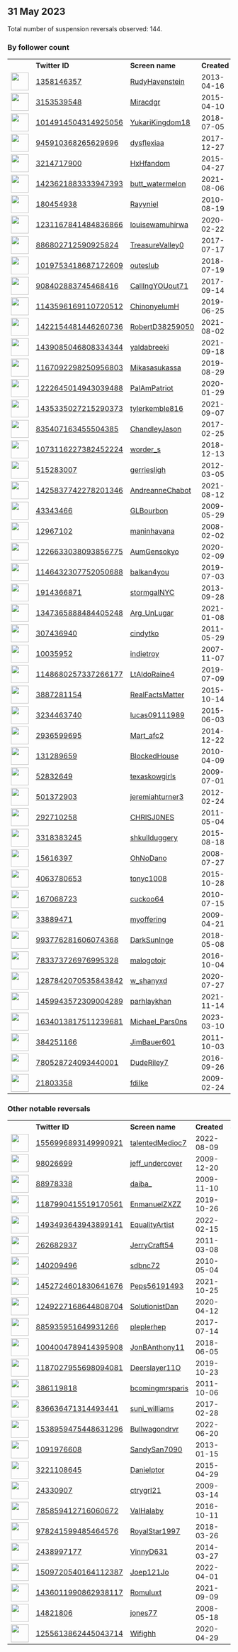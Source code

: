 
## 31 May 2023
Total number of suspension reversals observed: 144.

### By follower count
<table><tr><th></th><th align="left">Twitter ID</th><th align="left">Screen name</th>
<th align="left">Created</th><th align="left">Status</th><th align="left">Suspended</th><th align="left">Followers</th>
<tr><td><a href="https://pbs.twimg.com/profile_images/1375485060674031620/et3kkNBx_normal.jpg"><img src="https://pbs.twimg.com/profile_images/1375485060674031620/et3kkNBx_normal.jpg" width="40px" height="40px" align="center"/></a></td><td><a href="https://twitter.com/intent/user?user_id=1358146357">1358146357</a></td><td><a href="https://twitter.com/RudyHavenstein">RudyHavenstein</a></td><td>2013-04-16</td><td align="center"></td><td>2023-03-08</td><td>100456</td></tr>
<tr><td><a href="https://pbs.twimg.com/profile_images/1079859369284653057/FVySZEST_normal.jpg"><img src="https://pbs.twimg.com/profile_images/1079859369284653057/FVySZEST_normal.jpg" width="40px" height="40px" align="center"/></a></td><td><a href="https://twitter.com/intent/user?user_id=3153539548">3153539548</a></td><td><a href="https://twitter.com/Miracdgr">Miracdgr</a></td><td>2015-04-10</td><td align="center"></td><td>2022-10-09</td><td>69092</td></tr>
<tr><td><a href="https://pbs.twimg.com/profile_images/1632642025085620225/XG3oX3Bf_normal.jpg"><img src="https://pbs.twimg.com/profile_images/1632642025085620225/XG3oX3Bf_normal.jpg" width="40px" height="40px" align="center"/></a></td><td><a href="https://twitter.com/intent/user?user_id=1014914504314925056">1014914504314925056</a></td><td><a href="https://twitter.com/YukariKingdom18">YukariKingdom18</a></td><td>2018-07-05</td><td align="center"></td><td>2023-03-29</td><td>51903</td></tr>
<tr><td><a href="https://pbs.twimg.com/profile_images/1662535602586386432/jSPlnxtP_normal.jpg"><img src="https://pbs.twimg.com/profile_images/1662535602586386432/jSPlnxtP_normal.jpg" width="40px" height="40px" align="center"/></a></td><td><a href="https://twitter.com/intent/user?user_id=945910368265629696">945910368265629696</a></td><td><a href="https://twitter.com/dysflexiaa">dysflexiaa</a></td><td>2017-12-27</td><td align="center"></td><td></td><td>42136</td></tr>
<tr><td><a href="https://pbs.twimg.com/profile_images/1346171633137053714/xNOBf4nk_normal.jpg"><img src="https://pbs.twimg.com/profile_images/1346171633137053714/xNOBf4nk_normal.jpg" width="40px" height="40px" align="center"/></a></td><td><a href="https://twitter.com/intent/user?user_id=3214717900">3214717900</a></td><td><a href="https://twitter.com/HxHfandom">HxHfandom</a></td><td>2015-04-27</td><td align="center"></td><td></td><td>35324</td></tr>
<tr><td><a href="https://pbs.twimg.com/profile_images/1423623780946137090/B04nBMxJ_normal.jpg"><img src="https://pbs.twimg.com/profile_images/1423623780946137090/B04nBMxJ_normal.jpg" width="40px" height="40px" align="center"/></a></td><td><a href="https://twitter.com/intent/user?user_id=1423621883333947393">1423621883333947393</a></td><td><a href="https://twitter.com/butt_watermelon">butt_watermelon</a></td><td>2021-08-06</td><td align="center"></td><td>2022-08-08</td><td>10194</td></tr>
<tr><td><a href="https://pbs.twimg.com/profile_images/621160525846736897/jUe2UBKY_normal.jpg"><img src="https://pbs.twimg.com/profile_images/621160525846736897/jUe2UBKY_normal.jpg" width="40px" height="40px" align="center"/></a></td><td><a href="https://twitter.com/intent/user?user_id=180454938">180454938</a></td><td><a href="https://twitter.com/Rayyniel">Rayyniel</a></td><td>2010-08-19</td><td align="center"></td><td>2023-01-23</td><td>8249</td></tr>
<tr><td><a href="https://pbs.twimg.com/profile_images/1629935058671882240/Uq8_Br5n_normal.jpg"><img src="https://pbs.twimg.com/profile_images/1629935058671882240/Uq8_Br5n_normal.jpg" width="40px" height="40px" align="center"/></a></td><td><a href="https://twitter.com/intent/user?user_id=1231167841484836866">1231167841484836866</a></td><td><a href="https://twitter.com/louisewamuhirwa">louisewamuhirwa</a></td><td>2020-02-22</td><td align="center"></td><td>2023-01-11</td><td>6178</td></tr>
<tr><td><a href="https://pbs.twimg.com/profile_images/897362953992716289/ZcV4LR02_normal.jpg"><img src="https://pbs.twimg.com/profile_images/897362953992716289/ZcV4LR02_normal.jpg" width="40px" height="40px" align="center"/></a></td><td><a href="https://twitter.com/intent/user?user_id=886802712590925824">886802712590925824</a></td><td><a href="https://twitter.com/TreasureValley0">TreasureValley0</a></td><td>2017-07-17</td><td align="center"></td><td>2022-10-29</td><td>4402</td></tr>
<tr><td><a href="https://pbs.twimg.com/profile_images/1649952137655332864/IC-BP21L_normal.jpg"><img src="https://pbs.twimg.com/profile_images/1649952137655332864/IC-BP21L_normal.jpg" width="40px" height="40px" align="center"/></a></td><td><a href="https://twitter.com/intent/user?user_id=1019753418687172609">1019753418687172609</a></td><td><a href="https://twitter.com/outeslub">outeslub</a></td><td>2018-07-19</td><td align="center"></td><td>2023-05-01</td><td>3173</td></tr>
<tr><td><a href="https://pbs.twimg.com/profile_images/1326178895624888320/mqLkLyIV_normal.jpg"><img src="https://pbs.twimg.com/profile_images/1326178895624888320/mqLkLyIV_normal.jpg" width="40px" height="40px" align="center"/></a></td><td><a href="https://twitter.com/intent/user?user_id=908402883745468416">908402883745468416</a></td><td><a href="https://twitter.com/CallIngYOUout71">CallIngYOUout71</a></td><td>2017-09-14</td><td align="center"></td><td></td><td>2529</td></tr>
<tr><td><a href="https://pbs.twimg.com/profile_images/1553069996900753408/JxMBKhe9_normal.jpg"><img src="https://pbs.twimg.com/profile_images/1553069996900753408/JxMBKhe9_normal.jpg" width="40px" height="40px" align="center"/></a></td><td><a href="https://twitter.com/intent/user?user_id=1143596169110720512">1143596169110720512</a></td><td><a href="https://twitter.com/ChinonyelumH">ChinonyelumH</a></td><td>2019-06-25</td><td align="center"></td><td>2022-08-03</td><td>2391</td></tr>
<tr><td><a href="https://pbs.twimg.com/profile_images/1422154705992445958/CwonljiF_normal.jpg"><img src="https://pbs.twimg.com/profile_images/1422154705992445958/CwonljiF_normal.jpg" width="40px" height="40px" align="center"/></a></td><td><a href="https://twitter.com/intent/user?user_id=1422154481446260736">1422154481446260736</a></td><td><a href="https://twitter.com/RobertD38259050">RobertD38259050</a></td><td>2021-08-02</td><td align="center"></td><td>2023-05-23</td><td>2215</td></tr>
<tr><td><a href="https://pbs.twimg.com/profile_images/1441175736795090950/I2n0_Cmr_normal.jpg"><img src="https://pbs.twimg.com/profile_images/1441175736795090950/I2n0_Cmr_normal.jpg" width="40px" height="40px" align="center"/></a></td><td><a href="https://twitter.com/intent/user?user_id=1439085046808334344">1439085046808334344</a></td><td><a href="https://twitter.com/yaldabreeki">yaldabreeki</a></td><td>2021-09-18</td><td align="center"></td><td>2023-05-28</td><td>2199</td></tr>
<tr><td><a href="https://pbs.twimg.com/profile_images/1659037399249289216/mGeBb8vs_normal.jpg"><img src="https://pbs.twimg.com/profile_images/1659037399249289216/mGeBb8vs_normal.jpg" width="40px" height="40px" align="center"/></a></td><td><a href="https://twitter.com/intent/user?user_id=1167092298250956803">1167092298250956803</a></td><td><a href="https://twitter.com/Mikasasukassa">Mikasasukassa</a></td><td>2019-08-29</td><td align="center"></td><td>2023-04-26</td><td>2177</td></tr>
<tr><td><a href="https://pbs.twimg.com/profile_images/1413695049171312641/seX7KFnQ_normal.jpg"><img src="https://pbs.twimg.com/profile_images/1413695049171312641/seX7KFnQ_normal.jpg" width="40px" height="40px" align="center"/></a></td><td><a href="https://twitter.com/intent/user?user_id=1222645014943039488">1222645014943039488</a></td><td><a href="https://twitter.com/PalAmPatriot">PalAmPatriot</a></td><td>2020-01-29</td><td align="center"></td><td>2023-05-28</td><td>2123</td></tr>
<tr><td><a href="https://pbs.twimg.com/profile_images/1662635538598223873/clP76GHB_normal.jpg"><img src="https://pbs.twimg.com/profile_images/1662635538598223873/clP76GHB_normal.jpg" width="40px" height="40px" align="center"/></a></td><td><a href="https://twitter.com/intent/user?user_id=1435335027215290373">1435335027215290373</a></td><td><a href="https://twitter.com/tylerkemble816">tylerkemble816</a></td><td>2021-09-07</td><td align="center"></td><td>2023-01-12</td><td>1829</td></tr>
<tr><td><a href="https://pbs.twimg.com/profile_images/1658682173178933252/hRSupIx9_normal.jpg"><img src="https://pbs.twimg.com/profile_images/1658682173178933252/hRSupIx9_normal.jpg" width="40px" height="40px" align="center"/></a></td><td><a href="https://twitter.com/intent/user?user_id=835407163455504385">835407163455504385</a></td><td><a href="https://twitter.com/ChandleyJason">ChandleyJason</a></td><td>2017-02-25</td><td align="center"></td><td>2023-01-14</td><td>1815</td></tr>
<tr><td><a href="https://pbs.twimg.com/profile_images/1606470318788431872/w1nZ4iMm_normal.jpg"><img src="https://pbs.twimg.com/profile_images/1606470318788431872/w1nZ4iMm_normal.jpg" width="40px" height="40px" align="center"/></a></td><td><a href="https://twitter.com/intent/user?user_id=1073116227382452224">1073116227382452224</a></td><td><a href="https://twitter.com/worder_s">worder_s</a></td><td>2018-12-13</td><td align="center"></td><td>2023-03-20</td><td>1599</td></tr>
<tr><td><a href="https://pbs.twimg.com/profile_images/1604717140753485824/MN_pEF_I_normal.jpg"><img src="https://pbs.twimg.com/profile_images/1604717140753485824/MN_pEF_I_normal.jpg" width="40px" height="40px" align="center"/></a></td><td><a href="https://twitter.com/intent/user?user_id=515283007">515283007</a></td><td><a href="https://twitter.com/gerriesligh">gerriesligh</a></td><td>2012-03-05</td><td align="center"></td><td>2023-01-30</td><td>1413</td></tr>
<tr><td><a href="https://pbs.twimg.com/profile_images/1638179989198626816/MzzQcww__normal.jpg"><img src="https://pbs.twimg.com/profile_images/1638179989198626816/MzzQcww__normal.jpg" width="40px" height="40px" align="center"/></a></td><td><a href="https://twitter.com/intent/user?user_id=1425837742278201346">1425837742278201346</a></td><td><a href="https://twitter.com/AndreanneChabot">AndreanneChabot</a></td><td>2021-08-12</td><td align="center"></td><td>2023-05-29</td><td>1381</td></tr>
<tr><td><a href="https://pbs.twimg.com/profile_images/771777013698793472/hfXqDy5p_normal.jpg"><img src="https://pbs.twimg.com/profile_images/771777013698793472/hfXqDy5p_normal.jpg" width="40px" height="40px" align="center"/></a></td><td><a href="https://twitter.com/intent/user?user_id=43343466">43343466</a></td><td><a href="https://twitter.com/GLBourbon">GLBourbon</a></td><td>2009-05-29</td><td align="center"></td><td></td><td>1282</td></tr>
<tr><td><a href="https://pbs.twimg.com/profile_images/1492534098602213379/flVGd9Qq_normal.jpg"><img src="https://pbs.twimg.com/profile_images/1492534098602213379/flVGd9Qq_normal.jpg" width="40px" height="40px" align="center"/></a></td><td><a href="https://twitter.com/intent/user?user_id=12967102">12967102</a></td><td><a href="https://twitter.com/maninhavana">maninhavana</a></td><td>2008-02-02</td><td align="center"></td><td>2023-02-26</td><td>1274</td></tr>
<tr><td><a href="https://pbs.twimg.com/profile_images/1573301610712891393/yOwth12T_normal.jpg"><img src="https://pbs.twimg.com/profile_images/1573301610712891393/yOwth12T_normal.jpg" width="40px" height="40px" align="center"/></a></td><td><a href="https://twitter.com/intent/user?user_id=1226633038093856775">1226633038093856775</a></td><td><a href="https://twitter.com/AumGensokyo">AumGensokyo</a></td><td>2020-02-09</td><td align="center"></td><td>2022-12-30</td><td>1207</td></tr>
<tr><td><a href="https://pbs.twimg.com/profile_images/1658770922885509121/_zQ4YoSu_normal.jpg"><img src="https://pbs.twimg.com/profile_images/1658770922885509121/_zQ4YoSu_normal.jpg" width="40px" height="40px" align="center"/></a></td><td><a href="https://twitter.com/intent/user?user_id=1146432307752050688">1146432307752050688</a></td><td><a href="https://twitter.com/balkan4you">balkan4you</a></td><td>2019-07-03</td><td align="center"></td><td>2022-06-21</td><td>1102</td></tr>
<tr><td><a href="https://pbs.twimg.com/profile_images/1222581477210279941/c8hVujXm_normal.jpg"><img src="https://pbs.twimg.com/profile_images/1222581477210279941/c8hVujXm_normal.jpg" width="40px" height="40px" align="center"/></a></td><td><a href="https://twitter.com/intent/user?user_id=1914366871">1914366871</a></td><td><a href="https://twitter.com/stormgalNYC">stormgalNYC</a></td><td>2013-09-28</td><td align="center"></td><td>2022-08-20</td><td>1085</td></tr>
<tr><td><a href="https://pbs.twimg.com/profile_images/1477334194145562625/K1yYVQAx_normal.jpg"><img src="https://pbs.twimg.com/profile_images/1477334194145562625/K1yYVQAx_normal.jpg" width="40px" height="40px" align="center"/></a></td><td><a href="https://twitter.com/intent/user?user_id=1347365888484405248">1347365888484405248</a></td><td><a href="https://twitter.com/Arg_UnLugar">Arg_UnLugar</a></td><td>2021-01-08</td><td align="center"></td><td>2022-12-20</td><td>1047</td></tr>
<tr><td><a href="https://pbs.twimg.com/profile_images/796902193827905536/p4sHNWNt_normal.jpg"><img src="https://pbs.twimg.com/profile_images/796902193827905536/p4sHNWNt_normal.jpg" width="40px" height="40px" align="center"/></a></td><td><a href="https://twitter.com/intent/user?user_id=307436940">307436940</a></td><td><a href="https://twitter.com/cindytko">cindytko</a></td><td>2011-05-29</td><td align="center"></td><td></td><td>879</td></tr>
<tr><td><a href="https://pbs.twimg.com/profile_images/1505706219054538752/dqDgNea0_normal.jpg"><img src="https://pbs.twimg.com/profile_images/1505706219054538752/dqDgNea0_normal.jpg" width="40px" height="40px" align="center"/></a></td><td><a href="https://twitter.com/intent/user?user_id=10035952">10035952</a></td><td><a href="https://twitter.com/indietroy">indietroy</a></td><td>2007-11-07</td><td align="center"></td><td>2023-04-15</td><td>799</td></tr>
<tr><td><a href="https://pbs.twimg.com/profile_images/1148680759877799941/reP2O8BI_normal.jpg"><img src="https://pbs.twimg.com/profile_images/1148680759877799941/reP2O8BI_normal.jpg" width="40px" height="40px" align="center"/></a></td><td><a href="https://twitter.com/intent/user?user_id=1148680257337266177">1148680257337266177</a></td><td><a href="https://twitter.com/LtAldoRaine4">LtAldoRaine4</a></td><td>2019-07-09</td><td align="center"></td><td>2022-11-29</td><td>798</td></tr>
<tr><td><a href="https://pbs.twimg.com/profile_images/824952387932545024/7H9fqDO8_normal.jpg"><img src="https://pbs.twimg.com/profile_images/824952387932545024/7H9fqDO8_normal.jpg" width="40px" height="40px" align="center"/></a></td><td><a href="https://twitter.com/intent/user?user_id=3887281154">3887281154</a></td><td><a href="https://twitter.com/RealFactsMatter">RealFactsMatter</a></td><td>2015-10-14</td><td align="center">🔒</td><td></td><td>796</td></tr>
<tr><td><a href="https://pbs.twimg.com/profile_images/1334423562267095040/aA8rCHRd_normal.jpg"><img src="https://pbs.twimg.com/profile_images/1334423562267095040/aA8rCHRd_normal.jpg" width="40px" height="40px" align="center"/></a></td><td><a href="https://twitter.com/intent/user?user_id=3234463740">3234463740</a></td><td><a href="https://twitter.com/lucas09111989">lucas09111989</a></td><td>2015-06-03</td><td align="center"></td><td></td><td>752</td></tr>
<tr><td><a href="https://pbs.twimg.com/profile_images/1663559026893004815/KlKkqkD0_normal.jpg"><img src="https://pbs.twimg.com/profile_images/1663559026893004815/KlKkqkD0_normal.jpg" width="40px" height="40px" align="center"/></a></td><td><a href="https://twitter.com/intent/user?user_id=2936599695">2936599695</a></td><td><a href="https://twitter.com/Mart_afc2">Mart_afc2</a></td><td>2014-12-22</td><td align="center"></td><td></td><td>734</td></tr>
<tr><td><a href="https://pbs.twimg.com/profile_images/1655538318174752768/D0rEXtwd_normal.jpg"><img src="https://pbs.twimg.com/profile_images/1655538318174752768/D0rEXtwd_normal.jpg" width="40px" height="40px" align="center"/></a></td><td><a href="https://twitter.com/intent/user?user_id=131289659">131289659</a></td><td><a href="https://twitter.com/BlockedHouse">BlockedHouse</a></td><td>2010-04-09</td><td align="center"></td><td>2023-05-21</td><td>702</td></tr>
<tr><td><a href="https://pbs.twimg.com/profile_images/1351975308484816900/LiamWwGd_normal.jpg"><img src="https://pbs.twimg.com/profile_images/1351975308484816900/LiamWwGd_normal.jpg" width="40px" height="40px" align="center"/></a></td><td><a href="https://twitter.com/intent/user?user_id=52832649">52832649</a></td><td><a href="https://twitter.com/texaskowgirls">texaskowgirls</a></td><td>2009-07-01</td><td align="center"></td><td></td><td>699</td></tr>
<tr><td><a href="https://pbs.twimg.com/profile_images/1603874653633536001/gVxIDdY1_normal.jpg"><img src="https://pbs.twimg.com/profile_images/1603874653633536001/gVxIDdY1_normal.jpg" width="40px" height="40px" align="center"/></a></td><td><a href="https://twitter.com/intent/user?user_id=501372903">501372903</a></td><td><a href="https://twitter.com/jeremiahturner3">jeremiahturner3</a></td><td>2012-02-24</td><td align="center"></td><td>2023-05-27</td><td>656</td></tr>
<tr><td><a href="https://pbs.twimg.com/profile_images/1663744043048738816/hTgaLMOE_normal.jpg"><img src="https://pbs.twimg.com/profile_images/1663744043048738816/hTgaLMOE_normal.jpg" width="40px" height="40px" align="center"/></a></td><td><a href="https://twitter.com/intent/user?user_id=292710258">292710258</a></td><td><a href="https://twitter.com/CHRlSJ0NES">CHRlSJ0NES</a></td><td>2011-05-04</td><td align="center"></td><td></td><td>653</td></tr>
<tr><td><a href="https://pbs.twimg.com/profile_images/1268557135312556032/Xnr0o0a8_normal.jpg"><img src="https://pbs.twimg.com/profile_images/1268557135312556032/Xnr0o0a8_normal.jpg" width="40px" height="40px" align="center"/></a></td><td><a href="https://twitter.com/intent/user?user_id=3318383245">3318383245</a></td><td><a href="https://twitter.com/shkullduggery">shkullduggery</a></td><td>2015-08-18</td><td align="center"></td><td></td><td>640</td></tr>
<tr><td><a href="https://pbs.twimg.com/profile_images/1662914431947272194/pOp__ct8_normal.jpg"><img src="https://pbs.twimg.com/profile_images/1662914431947272194/pOp__ct8_normal.jpg" width="40px" height="40px" align="center"/></a></td><td><a href="https://twitter.com/intent/user?user_id=15616397">15616397</a></td><td><a href="https://twitter.com/OhNoDano">OhNoDano</a></td><td>2008-07-27</td><td align="center"></td><td></td><td>517</td></tr>
<tr><td><a href="https://pbs.twimg.com/profile_images/804483000708710400/6_0hrXdP_normal.jpg"><img src="https://pbs.twimg.com/profile_images/804483000708710400/6_0hrXdP_normal.jpg" width="40px" height="40px" align="center"/></a></td><td><a href="https://twitter.com/intent/user?user_id=4063780653">4063780653</a></td><td><a href="https://twitter.com/tonyc1008">tonyc1008</a></td><td>2015-10-28</td><td align="center"></td><td></td><td>515</td></tr>
<tr><td><a href="https://pbs.twimg.com/profile_images/1071252234975858688/MT5jrkRv_normal.jpg"><img src="https://pbs.twimg.com/profile_images/1071252234975858688/MT5jrkRv_normal.jpg" width="40px" height="40px" align="center"/></a></td><td><a href="https://twitter.com/intent/user?user_id=167068723">167068723</a></td><td><a href="https://twitter.com/cuckoo64">cuckoo64</a></td><td>2010-07-15</td><td align="center"></td><td></td><td>504</td></tr>
<tr><td><a href="https://pbs.twimg.com/profile_images/1323653642763862016/OQygWzg5_normal.jpg"><img src="https://pbs.twimg.com/profile_images/1323653642763862016/OQygWzg5_normal.jpg" width="40px" height="40px" align="center"/></a></td><td><a href="https://twitter.com/intent/user?user_id=33889471">33889471</a></td><td><a href="https://twitter.com/myoffering">myoffering</a></td><td>2009-04-21</td><td align="center"></td><td>2022-12-18</td><td>494</td></tr>
<tr><td><a href="https://pbs.twimg.com/profile_images/1636431864721227784/mkBiX68u_normal.jpg"><img src="https://pbs.twimg.com/profile_images/1636431864721227784/mkBiX68u_normal.jpg" width="40px" height="40px" align="center"/></a></td><td><a href="https://twitter.com/intent/user?user_id=993776281606074368">993776281606074368</a></td><td><a href="https://twitter.com/DarkSunInge">DarkSunInge</a></td><td>2018-05-08</td><td align="center">🔒</td><td>2023-05-28</td><td>419</td></tr>
<tr><td><a href="https://pbs.twimg.com/profile_images/783377554828890112/-CwgCVwA_normal.jpg"><img src="https://pbs.twimg.com/profile_images/783377554828890112/-CwgCVwA_normal.jpg" width="40px" height="40px" align="center"/></a></td><td><a href="https://twitter.com/intent/user?user_id=783373726976995328">783373726976995328</a></td><td><a href="https://twitter.com/malogotojr">malogotojr</a></td><td>2016-10-04</td><td align="center"></td><td>2023-05-25</td><td>376</td></tr>
<tr><td><a href="https://pbs.twimg.com/profile_images/1662494398234460161/bnLTPphI_normal.jpg"><img src="https://pbs.twimg.com/profile_images/1662494398234460161/bnLTPphI_normal.jpg" width="40px" height="40px" align="center"/></a></td><td><a href="https://twitter.com/intent/user?user_id=1287842070535843842">1287842070535843842</a></td><td><a href="https://twitter.com/w_shanyxd">w_shanyxd</a></td><td>2020-07-27</td><td align="center"></td><td>2023-04-08</td><td>375</td></tr>
<tr><td><a href="https://pbs.twimg.com/profile_images/1652637826842873858/AT4s58T0_normal.jpg"><img src="https://pbs.twimg.com/profile_images/1652637826842873858/AT4s58T0_normal.jpg" width="40px" height="40px" align="center"/></a></td><td><a href="https://twitter.com/intent/user?user_id=1459943572309004289">1459943572309004289</a></td><td><a href="https://twitter.com/parhlaykhan">parhlaykhan</a></td><td>2021-11-14</td><td align="center"></td><td>2023-05-20</td><td>373</td></tr>
<tr><td><a href="https://pbs.twimg.com/profile_images/1663748775326765056/WukdmXho_normal.jpg"><img src="https://pbs.twimg.com/profile_images/1663748775326765056/WukdmXho_normal.jpg" width="40px" height="40px" align="center"/></a></td><td><a href="https://twitter.com/intent/user?user_id=1634013817511239681">1634013817511239681</a></td><td><a href="https://twitter.com/Michael_Pars0ns">Michael_Pars0ns</a></td><td>2023-03-10</td><td align="center"></td><td>2023-04-26</td><td>333</td></tr>
<tr><td><a href="https://pbs.twimg.com/profile_images/1663638536489140228/REqP8G3p_normal.jpg"><img src="https://pbs.twimg.com/profile_images/1663638536489140228/REqP8G3p_normal.jpg" width="40px" height="40px" align="center"/></a></td><td><a href="https://twitter.com/intent/user?user_id=384251166">384251166</a></td><td><a href="https://twitter.com/JimBauer601">JimBauer601</a></td><td>2011-10-03</td><td align="center"></td><td></td><td>330</td></tr>
<tr><td><a href="https://pbs.twimg.com/profile_images/1226281085887221763/1TsgfdVL_normal.jpg"><img src="https://pbs.twimg.com/profile_images/1226281085887221763/1TsgfdVL_normal.jpg" width="40px" height="40px" align="center"/></a></td><td><a href="https://twitter.com/intent/user?user_id=780528724093440001">780528724093440001</a></td><td><a href="https://twitter.com/DudeRiley7">DudeRiley7</a></td><td>2016-09-26</td><td align="center"></td><td>2023-05-28</td><td>301</td></tr>
<tr><td><a href="https://pbs.twimg.com/profile_images/773244623535964160/zuGLrYno_normal.jpg"><img src="https://pbs.twimg.com/profile_images/773244623535964160/zuGLrYno_normal.jpg" width="40px" height="40px" align="center"/></a></td><td><a href="https://twitter.com/intent/user?user_id=21803358">21803358</a></td><td><a href="https://twitter.com/fdilke">fdilke</a></td><td>2009-02-24</td><td align="center"></td><td>2023-05-28</td><td>290</td></tr>
</table>

### Other notable reversals
<table><tr><th></th><th align="left">Twitter ID</th><th align="left">Screen name</th>
<th align="left">Created</th><th align="left">Status</th><th align="left">Suspended</th><th align="left">Followers</th>
<tr><td><a href="https://pbs.twimg.com/profile_images/1556997263372816384/srOo7IQR_normal.jpg"><img src="https://pbs.twimg.com/profile_images/1556997263372816384/srOo7IQR_normal.jpg" width="40px" height="40px" align="center"/></a></td><td><a href="https://twitter.com/intent/user?user_id=1556996893149990921">1556996893149990921</a></td><td><a href="https://twitter.com/talentedMedioc7">talentedMedioc7</a></td><td>2022-08-09</td><td align="center"></td><td>2023-05-30</td><td>158</td></tr>
<tr><td><a href="https://pbs.twimg.com/profile_images/1623267659490988034/gRmncmm-_normal.jpg"><img src="https://pbs.twimg.com/profile_images/1623267659490988034/gRmncmm-_normal.jpg" width="40px" height="40px" align="center"/></a></td><td><a href="https://twitter.com/intent/user?user_id=98026699">98026699</a></td><td><a href="https://twitter.com/jeff_undercover">jeff_undercover</a></td><td>2009-12-20</td><td align="center"></td><td>2023-05-27</td><td>238</td></tr>
<tr><td><a href="https://pbs.twimg.com/profile_images/1607325235896012800/uBMSb0MH_normal.jpg"><img src="https://pbs.twimg.com/profile_images/1607325235896012800/uBMSb0MH_normal.jpg" width="40px" height="40px" align="center"/></a></td><td><a href="https://twitter.com/intent/user?user_id=88978338">88978338</a></td><td><a href="https://twitter.com/daiba_">daiba_</a></td><td>2009-11-10</td><td align="center"></td><td>2023-05-28</td><td>65</td></tr>
<tr><td><a href="https://pbs.twimg.com/profile_images/1659768036339875840/usCxtEAH_normal.jpg"><img src="https://pbs.twimg.com/profile_images/1659768036339875840/usCxtEAH_normal.jpg" width="40px" height="40px" align="center"/></a></td><td><a href="https://twitter.com/intent/user?user_id=1187990415519170561">1187990415519170561</a></td><td><a href="https://twitter.com/EnmanuelZXZZ">EnmanuelZXZZ</a></td><td>2019-10-26</td><td align="center"></td><td>2023-05-27</td><td>76</td></tr>
<tr><td><a href="https://pbs.twimg.com/profile_images/1635521421739982848/l4QTjyEq_normal.jpg"><img src="https://pbs.twimg.com/profile_images/1635521421739982848/l4QTjyEq_normal.jpg" width="40px" height="40px" align="center"/></a></td><td><a href="https://twitter.com/intent/user?user_id=1493493643943899141">1493493643943899141</a></td><td><a href="https://twitter.com/EqualityArtist">EqualityArtist</a></td><td>2022-02-15</td><td align="center"></td><td>2023-05-27</td><td>188</td></tr>
<tr><td><a href="https://pbs.twimg.com/profile_images/1597009999158513665/DPdACu46_normal.jpg"><img src="https://pbs.twimg.com/profile_images/1597009999158513665/DPdACu46_normal.jpg" width="40px" height="40px" align="center"/></a></td><td><a href="https://twitter.com/intent/user?user_id=262682937">262682937</a></td><td><a href="https://twitter.com/JerryCraft54">JerryCraft54</a></td><td>2011-03-08</td><td align="center"></td><td>2022-12-02</td><td>16</td></tr>
<tr><td><a href="https://pbs.twimg.com/profile_images/1543253980066766849/vXztNLDv_normal.jpg"><img src="https://pbs.twimg.com/profile_images/1543253980066766849/vXztNLDv_normal.jpg" width="40px" height="40px" align="center"/></a></td><td><a href="https://twitter.com/intent/user?user_id=140209496">140209496</a></td><td><a href="https://twitter.com/sdbnc72">sdbnc72</a></td><td>2010-05-04</td><td align="center"></td><td>2023-04-01</td><td>38</td></tr>
<tr><td><a href="https://pbs.twimg.com/profile_images/1478754602120056836/icmwr0KK_normal.jpg"><img src="https://pbs.twimg.com/profile_images/1478754602120056836/icmwr0KK_normal.jpg" width="40px" height="40px" align="center"/></a></td><td><a href="https://twitter.com/intent/user?user_id=1452724601830641676">1452724601830641676</a></td><td><a href="https://twitter.com/Peps56191493">Peps56191493</a></td><td>2021-10-25</td><td align="center"></td><td>2023-01-27</td><td>6</td></tr>
<tr><td><a href="https://pbs.twimg.com/profile_images/1603455283422019584/de52PuAn_normal.jpg"><img src="https://pbs.twimg.com/profile_images/1603455283422019584/de52PuAn_normal.jpg" width="40px" height="40px" align="center"/></a></td><td><a href="https://twitter.com/intent/user?user_id=1249227168644808704">1249227168644808704</a></td><td><a href="https://twitter.com/SolutionistDan">SolutionistDan</a></td><td>2020-04-12</td><td align="center"></td><td>2023-05-28</td><td>243</td></tr>
<tr><td><a href="https://pbs.twimg.com/profile_images/1596153272645160960/hGL71mlr_normal.jpg"><img src="https://pbs.twimg.com/profile_images/1596153272645160960/hGL71mlr_normal.jpg" width="40px" height="40px" align="center"/></a></td><td><a href="https://twitter.com/intent/user?user_id=885935951649931266">885935951649931266</a></td><td><a href="https://twitter.com/pleplerhep">pleplerhep</a></td><td>2017-07-14</td><td align="center"></td><td>2023-04-11</td><td>0</td></tr>
<tr><td><a href="https://pbs.twimg.com/profile_images/1540093004328861699/9U1UoDVF_normal.jpg"><img src="https://pbs.twimg.com/profile_images/1540093004328861699/9U1UoDVF_normal.jpg" width="40px" height="40px" align="center"/></a></td><td><a href="https://twitter.com/intent/user?user_id=1004004789414395908">1004004789414395908</a></td><td><a href="https://twitter.com/JonBAnthony11">JonBAnthony11</a></td><td>2018-06-05</td><td align="center"></td><td>2022-08-07</td><td>259</td></tr>
<tr><td><a href="https://abs.twimg.com/sticky/default_profile_images/default_profile_normal.png"><img src="https://abs.twimg.com/sticky/default_profile_images/default_profile_normal.png" width="40px" height="40px" align="center"/></a></td><td><a href="https://twitter.com/intent/user?user_id=1187027955698094081">1187027955698094081</a></td><td><a href="https://twitter.com/Deerslayer11O">Deerslayer11O</a></td><td>2019-10-23</td><td align="center"></td><td>2022-11-28</td><td>6</td></tr>
<tr><td><a href="https://pbs.twimg.com/profile_images/1816011766/NickandMichelle2_normal.jpg"><img src="https://pbs.twimg.com/profile_images/1816011766/NickandMichelle2_normal.jpg" width="40px" height="40px" align="center"/></a></td><td><a href="https://twitter.com/intent/user?user_id=386119818">386119818</a></td><td><a href="https://twitter.com/bcomingmrsparis">bcomingmrsparis</a></td><td>2011-10-06</td><td align="center"></td><td>2022-12-03</td><td>15</td></tr>
<tr><td><a href="https://abs.twimg.com/sticky/default_profile_images/default_profile_normal.png"><img src="https://abs.twimg.com/sticky/default_profile_images/default_profile_normal.png" width="40px" height="40px" align="center"/></a></td><td><a href="https://twitter.com/intent/user?user_id=836636471314493441">836636471314493441</a></td><td><a href="https://twitter.com/suni_williams">suni_williams</a></td><td>2017-02-28</td><td align="center"></td><td>2023-03-06</td><td>4</td></tr>
<tr><td><a href="https://pbs.twimg.com/profile_images/1603983980583329793/zvNP59Ej_normal.jpg"><img src="https://pbs.twimg.com/profile_images/1603983980583329793/zvNP59Ej_normal.jpg" width="40px" height="40px" align="center"/></a></td><td><a href="https://twitter.com/intent/user?user_id=1538959475448631296">1538959475448631296</a></td><td><a href="https://twitter.com/Bullwagondrvr">Bullwagondrvr</a></td><td>2022-06-20</td><td align="center"></td><td>2022-12-20</td><td>26</td></tr>
<tr><td><a href="https://pbs.twimg.com/profile_images/3114058933/efccfd0c9c8e7dff8bdec5f9dbc1c273_normal.jpeg"><img src="https://pbs.twimg.com/profile_images/3114058933/efccfd0c9c8e7dff8bdec5f9dbc1c273_normal.jpeg" width="40px" height="40px" align="center"/></a></td><td><a href="https://twitter.com/intent/user?user_id=1091976608">1091976608</a></td><td><a href="https://twitter.com/SandySan7090">SandySan7090</a></td><td>2013-01-15</td><td align="center"></td><td>2023-04-12</td><td>9</td></tr>
<tr><td><a href="https://pbs.twimg.com/profile_images/1624539105949360129/uNkw_pOH_normal.jpg"><img src="https://pbs.twimg.com/profile_images/1624539105949360129/uNkw_pOH_normal.jpg" width="40px" height="40px" align="center"/></a></td><td><a href="https://twitter.com/intent/user?user_id=3221108645">3221108645</a></td><td><a href="https://twitter.com/Danielptor">Danielptor</a></td><td>2015-04-29</td><td align="center"></td><td>2023-01-13</td><td>266</td></tr>
<tr><td><a href="https://pbs.twimg.com/profile_images/1647753229466312705/sDHf3gUG_normal.jpg"><img src="https://pbs.twimg.com/profile_images/1647753229466312705/sDHf3gUG_normal.jpg" width="40px" height="40px" align="center"/></a></td><td><a href="https://twitter.com/intent/user?user_id=24330907">24330907</a></td><td><a href="https://twitter.com/ctrygrl21">ctrygrl21</a></td><td>2009-03-14</td><td align="center"></td><td>2023-05-21</td><td>11</td></tr>
<tr><td><a href="https://pbs.twimg.com/profile_images/1577616237269483520/zJyOs5WG_normal.jpg"><img src="https://pbs.twimg.com/profile_images/1577616237269483520/zJyOs5WG_normal.jpg" width="40px" height="40px" align="center"/></a></td><td><a href="https://twitter.com/intent/user?user_id=785859412716060672">785859412716060672</a></td><td><a href="https://twitter.com/ValHalaby">ValHalaby</a></td><td>2016-10-11</td><td align="center"></td><td>2022-12-01</td><td>60</td></tr>
<tr><td><a href="https://pbs.twimg.com/profile_images/1083331195184779264/1_JzNOkE_normal.jpg"><img src="https://pbs.twimg.com/profile_images/1083331195184779264/1_JzNOkE_normal.jpg" width="40px" height="40px" align="center"/></a></td><td><a href="https://twitter.com/intent/user?user_id=978241599485464576">978241599485464576</a></td><td><a href="https://twitter.com/RoyalStar1997">RoyalStar1997</a></td><td>2018-03-26</td><td align="center"></td><td>2023-04-20</td><td>79</td></tr>
<tr><td><a href="https://pbs.twimg.com/profile_images/448999594182320128/Rm14E5uR_normal.jpeg"><img src="https://pbs.twimg.com/profile_images/448999594182320128/Rm14E5uR_normal.jpeg" width="40px" height="40px" align="center"/></a></td><td><a href="https://twitter.com/intent/user?user_id=2438997177">2438997177</a></td><td><a href="https://twitter.com/VinnyD631">VinnyD631</a></td><td>2014-03-27</td><td align="center"></td><td>2023-04-01</td><td>21</td></tr>
<tr><td><a href="https://abs.twimg.com/sticky/default_profile_images/default_profile_normal.png"><img src="https://abs.twimg.com/sticky/default_profile_images/default_profile_normal.png" width="40px" height="40px" align="center"/></a></td><td><a href="https://twitter.com/intent/user?user_id=1509720540164112387">1509720540164112387</a></td><td><a href="https://twitter.com/Joep121Jo">Joep121Jo</a></td><td>2022-04-01</td><td align="center"></td><td>2022-10-02</td><td>271</td></tr>
<tr><td><a href="https://pbs.twimg.com/profile_images/1636364063725813762/6Vs_ZLr2_normal.jpg"><img src="https://pbs.twimg.com/profile_images/1636364063725813762/6Vs_ZLr2_normal.jpg" width="40px" height="40px" align="center"/></a></td><td><a href="https://twitter.com/intent/user?user_id=1436011990862938117">1436011990862938117</a></td><td><a href="https://twitter.com/Romuluxt">Romuluxt</a></td><td>2021-09-09</td><td align="center"></td><td>2023-05-23</td><td>155</td></tr>
<tr><td><a href="https://pbs.twimg.com/profile_images/54356260/james_-_silly_face_cartoon_normal.jpg"><img src="https://pbs.twimg.com/profile_images/54356260/james_-_silly_face_cartoon_normal.jpg" width="40px" height="40px" align="center"/></a></td><td><a href="https://twitter.com/intent/user?user_id=14821806">14821806</a></td><td><a href="https://twitter.com/jones77">jones77</a></td><td>2008-05-18</td><td align="center"></td><td>2023-01-20</td><td>238</td></tr>
<tr><td><a href="https://pbs.twimg.com/profile_images/1662903986276511746/-Bgiwqt2_normal.jpg"><img src="https://pbs.twimg.com/profile_images/1662903986276511746/-Bgiwqt2_normal.jpg" width="40px" height="40px" align="center"/></a></td><td><a href="https://twitter.com/intent/user?user_id=1255613862445043714">1255613862445043714</a></td><td><a href="https://twitter.com/Wifighh">Wifighh</a></td><td>2020-04-29</td><td align="center"></td><td>2022-05-20</td><td>267</td></tr>
</table>
